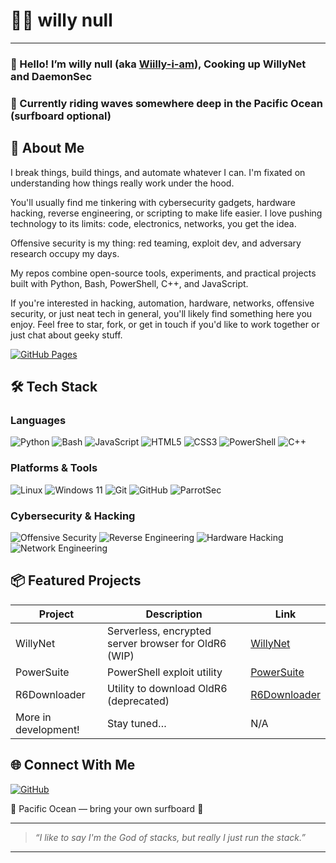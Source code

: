 # 🧙‍♂️ willy null

---

### 👋 Hello! I’m **willy null** (aka [Wiilly-i-am](https://github.com/Wiilly-i-am)), Cooking up WillyNet and DaemonSec

### 🌊 Currently riding waves somewhere deep in the Pacific Ocean (surfboard optional)

## 🚀 About Me
I break things, build things, and automate whatever I can.
I'm fixated on understanding how things really work under the hood.

You'll usually find me tinkering with cybersecurity gadgets, hardware hacking, reverse engineering, or scripting to make life easier.
I love pushing technology to its limits: code, electronics, networks, you get the idea.

Offensive security is my thing: red teaming, exploit dev, and adversary research occupy my days.

My repos combine open-source tools, experiments, and practical projects built with Python, Bash, PowerShell, C++, and JavaScript.

If you're interested in hacking, automation, hardware, networks, offensive security, or just neat tech in general, you'll likely find something here you enjoy. Feel free to star, fork, or get in touch if you'd like to work together or just chat about geeky stuff. 

[![GitHub Pages](https://img.shields.io/badge/GitHub%20Pages-181717?logo=github&logoColor=white)](https://wiilly-i-am.github.io/Wiilly-i-am/)


## 🛠️ Tech Stack

### Languages
![Python](https://img.shields.io/badge/Python-3776AB?logo=python&logoColor=white)
![Bash](https://img.shields.io/badge/Bash-4EAA25?logo=gnu-bash&logoColor=white)
![JavaScript](https://img.shields.io/badge/JavaScript-F7DF1E?logo=javascript&logoColor=black)
![HTML5](https://img.shields.io/badge/HTML5-E34F26?logo=html5&logoColor=white)
![CSS3](https://img.shields.io/badge/CSS3-1572B6?logo=css3&logoColor=white)
![PowerShell](https://img.shields.io/badge/PowerShell-5391FE?logo=powershell&logoColor=white)
![C++](https://img.shields.io/badge/C++-00599C?logo=c%2B%2B&logoColor=white)

### Platforms & Tools
![Linux](https://img.shields.io/badge/Linux-FCC624?logo=linux&logoColor=black)
![Windows 11](https://img.shields.io/badge/Windows%2011-%230079d5.svg?logo=Windows%2011&logoColor=white)
![Git](https://img.shields.io/badge/Git-F05032?logo=git&logoColor=white)
![GitHub](https://img.shields.io/badge/GitHub-181717?logo=github&logoColor=white)
![ParrotSec](https://img.shields.io/badge/ParrotSec-73C3C9?logo=parrot&logoColor=white)

### Cybersecurity & Hacking
![Offensive Security](https://img.shields.io/badge/Offensive%20Security-ED1C24)
![Reverse Engineering](https://img.shields.io/badge/Reverse%20Engineering-4B0082)
![Hardware Hacking](https://img.shields.io/badge/Hardware%20Hacking-008080)
![Network Engineering](https://img.shields.io/badge/Network%20Engineering-007ACC)



## 📦 Featured Projects

| Project      | Description                                      | Link                        |
| ------------ | ------------------------------------------------ | --------------------------- |
| WillyNet     | Serverless, encrypted server browser for OldR6 (WIP) | [WillyNet](https://github.com/Wiilly-i-am/WillyNet) |
| PowerSuite   | PowerShell exploit utility                       | [PowerSuite](https://github.com/Wiilly-i-am/PowerSuite) |
| R6Downloader | Utility to download OldR6 (deprecated)          | [R6Downloader](https://github.com/Wiilly-i-am/R6-Downloader) |
| More in development! | Stay tuned…                                  | N/A                         |

## 🌐 Connect With Me

[![GitHub](https://img.shields.io/badge/GitHub-181717?logo=github&logoColor=white)](https://github.com/Wiilly-i-am)

📍 Pacific Ocean — bring your own surfboard 🌊

---

> *“I like to say I'm the God of stacks, but really I just run the stack.”*  

---

<!--  
Feel free to fork, star, or reach out if you wanna collab or just chat tech!  
-->
